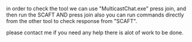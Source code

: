 ﻿in order to check the tool we can use "MulticastChat.exe"
press join, and then run the SCAFT AND press join also
you can run commands directly from the other tool to check response from "SCAFT".

please contact me if you need any help there is alot of work to be done.